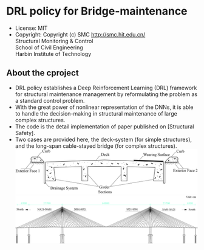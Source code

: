 # DRL policy for Bridge-maintenance
 * License: MIT
 * Copyright: Copyright (c) SMC
http://smc.hit.edu.cn/<br>
Structural Monitoring & Control<br>
School of Civil Engineering<br>
Harbin Institute of Technology<Br>
  
 ## About the cproject
* DRL policy establishes a Deep Reinforcement Learning (DRL) framework for structural maintenance management by reformulating the problem as a standard control problem. 
* With the great power of nonlinear representation of the DNNs, it is able to handle the decision-making in structural maintenance of large complex structures.
* The code is the detail implementation of paper published on [Structural Safety].
* Two cases are provided here, the deck-system (for simple structures), and the long-span cable-stayed bridge (for complex structures).
![Deck system](https://github.com/HIT-SMC/Bridge-maintenance/blob/master/figures/fig4-a.jpg)
![Cable-stayed system](https://github.com/HIT-SMC/Bridge-maintenance/blob/master/figures/fig-11.jpg)
